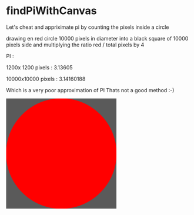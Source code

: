 # findPiWithCanvas
Let's cheat and appriximate pi by counting the pixels inside a circle

drawing en red circle 10000 pixels in diameter into a black square of 10000 pixels side
and multiplying the ratio red / total pixels by 4

PI :

 1200x 1200 pixels : 3.13605
 
10000x10000 pixels : 3.14160188

Which is a very poor approximation of PI
Thats not a good method :-)

![screen shot](https://raw.githubusercontent.com/PhilippeMarcMeyer/findPiWithCanvas/master/test.png)
